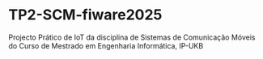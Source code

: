 # TP2-SCM-fiware2025
Projecto Prático de IoT da disciplina de Sistemas de Comunicação Móveis do Curso de Mestrado em Engenharia Informática, IP-UKB
